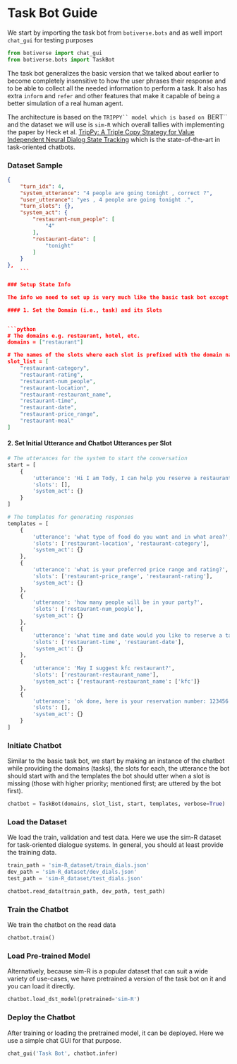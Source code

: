 # Task Bot Guide

We start by importing the task bot from `botiverse.bots` and as well import `chat_gui` for testing purposes


```python
from botiverse import chat_gui
from botiverse.bots import TaskBot
```

The task bot generalizes the basic version that we talked about earlier to become completely insensitive to how the user phrases their response and to be able to collect all the needed information to perform a task. It also has extra `inform` and `refer` and other features that make it capable of being a better simulation of a real human agent. 

The architecture is based on the `TRIPPY`` model which is based on `BERT`` and the dataset we will use is `sim-R` which overall tallies with implementing the paper by Heck et al. [TripPy: A Triple Copy Strategy for Value Independent Neural Dialog State Tracking](https://arxiv.org/abs/2005.02877) which is the state-of-the-art in task-oriented chatbots.

### Dataset Sample

```json
{
    "turn_idx": 4,
    "system_utterance": "4 people are going tonight , correct ?",
    "user_utterance": "yes , 4 people are going tonight .",
    "turn_slots": {},
    "system_act": {
        "restaurant-num_people": [
            "4"
        ],
        "restaurant-date": [
            "tonight"
        ]
    }
},
    ```  

### Setup State Info

The info we need to set up is very much like the basic task bot except that there are no patterns involved. 

#### 1. Set the Domain (i.e., task) and its Slots


```python
# The domains e.g. restaurant, hotel, etc.
domains = ["restaurant"]

# The names of the slots where each slot is prefixed with the domain name e.g. restaurant-name, hotel-name, etc.
slot_list = [
    "restaurant-category",
    "restaurant-rating",
    "restaurant-num_people",
    "restaurant-location",
    "restaurant-restaurant_name",
    "restaurant-time",
    "restaurant-date",
    "restaurant-price_range",
    "restaurant-meal"
]
```

#### 2. Set Initial Utterance and Chatbot Utterances per Slot


```python
# The utterances for the system to start the conversation
start = [
    {
        'utterance': 'Hi I am Tody, I can help you reserve a restaurant?',
        'slots': [],
        'system_act': {}
    }
]

# The templates for generating responses
templates = [
    {
        'utterance': 'what type of food do you want and in what area?',
        'slots': ['restaurant-location', 'restaurant-category'],
        'system_act': {}
    },
    {
        'utterance': 'what is your preferred price range and rating?',
        'slots': ['restaurant-price_range', 'restaurant-rating'],
        'system_act': {}
    },
    {
        'utterance': 'how many people will be in your party?',
        'slots': ['restaurant-num_people'],
        'system_act': {}
    },
    {
        'utterance': 'what time and date would you like to reserve a table for?',
        'slots': ['restaurant-time', 'restaurant-date'],
        'system_act': {}
    },
    {
        'utterance': 'May I suggest kfc restaurant?',
        'slots': ['restaurant-restaurant_name'],
        'system_act': {'restaurant-restaurant_name': ['kfc']}
    },
    {
        'utterance': 'ok done, here is your reservation number: 123456',
        'slots': [],
        'system_act': {}
    }
]
```

### Initiate Chatbot

Similar to the basic task bot, we start by making an instance of the chatbot while providing the domains (tasks), the slots for each, the utterance the bot should start with and the templates the bot should utter when a slot is missing (those with higher priority; mentioned first; are uttered by the bot first).


```python
chatbot = TaskBot(domains, slot_list, start, templates, verbose=True)
```

### Load the Dataset

We load the train, validation and test data. Here we use the sim-R dataset for task-oriented dialogue systems. In general, you should at least provide the training data.


```python
train_path = 'sim-R_dataset/train_dials.json'
dev_path = 'sim-R_dataset/dev_dials.json'
test_path = 'sim-R_dataset/test_dials.json'

chatbot.read_data(train_path, dev_path, test_path)
```

### Train the Chatbot

We train the chatbot on the read data


```python
chatbot.train()
```

### Load Pre-trained Model

Alternatively, because sim-R is a popular dataset that can suit a wide variety of use-cases, we have pretrained a version of the task bot on it and you can load it directly.


```python
chatbot.load_dst_model(pretrained='sim-R')
```

### Deploy the Chatbot


After training or loading the pretrained model, it can be deployed. Here we use a simple chat GUI for that purpose.


```python
chat_gui('Task Bot', chatbot.infer)
```
